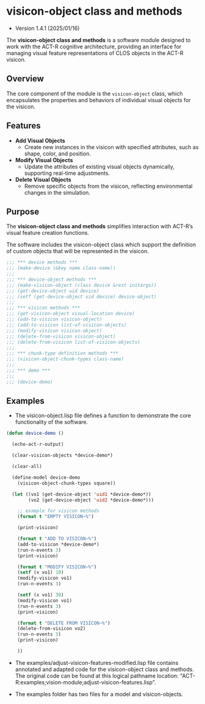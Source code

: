 # visicon-object class and methods 
- Version 1.4.1 (2025/01/16)

The **visicon-object class and methods** is a software module designed to work with the ACT-R cognitive architecture, providing an interface for managing visual feature representations of CLOS objects in the ACT-R visicon. 

## Overview

The core component of the module is the `visicon-object` class, which encapsulates the properties and behaviors of individual visual objects for the visicon.

## Features

- **Add Visual Objects**
  - Create new instances in the visicon with specified attributes, such as shape, color, and position.
- **Modify Visual Objects**
  - Update the attributes of existing visual objects dynamically, supporting real-time adjustments.
- **Delete Visual Objects**
  - Remove specific objects from the visicon, reflecting environmental changes in the simulation.

## Purpose

The **visicon-object class and methods** simplifies interaction with ACT-R’s visual feature creation functions.

The software includes the visicon-object class which support the definition of custom objects that will be represented in the visicon. 
 
```lisp
;;; *** device methods ***
;;; (make-device (&key name class-name))
;;; 
;;; *** device-object methods ***
;;; (make-visicon-object (class device &rest initargs))
;;; (get-device-object uid device)
;;; (setf (get-device-object uid device) device-object)
;;;
;;; *** visicon methods ***
;;; (get-visicon-object visual-location device)
;;; (add-to-visicon visicon-object)
;;; (add-to-visicon list-of-visicon-objects)
;;; (modify-visicon visicon-object)
;;; (delete-from-visicon visicon-object)
;;; (delete-from-visicon list-of-visicon-objects)
;;;
;;; *** chunk-type definition methods ***
;;; (visicon-object-chunk-types class-name)
;;;
;;; *** demo ***
;;;
;;; (device-demo)
```

## Examples

- The visicon-object.lisp file defines a function to demonstrate the core functionality of the software.

```lisp
(defun device-demo ()

  (echo-act-r-output)

  (clear-visicon-objects *device-demo*)

  (clear-all)

  (define-model device-demo
    (visicon-object-chunk-types square))

  (let ((vo1 (get-device-object 'uid1 *device-demo*))
        (vo2 (get-device-object 'uid2 *device-demo*)))

    ;; example for visicon methods
    (format t "EMPTY VISICON~%")

    (print-visicon)

    (format t "ADD TO VISICON~%")
    (add-to-visicon *device-demo*)
    (run-n-events 3)
    (print-visicon)

    (format t "MODIFY VISICON~%")
    (setf (x vo1) 10)
    (modify-visicon vo1)
    (run-n-events 3)

    (setf (x vo1) 30)
    (modify-visicon vo1)
    (run-n-events 3)
    (print-visicon)

    (format t "DELETE FROM VISICON~%")
    (delete-from-visicon vo2)
    (run-n-events 3)
    (print-visicon)

    ))
```

- The examples/adjust-visicon-features-modified.lisp file contains annotated and adapted code for the visicon-object class and methods. The original code can be found at this logical pathname location: "ACT-R:examples;vision-module;adjust-visicon-features.lisp". 

- The examples folder has two files for a model and visicon-objects.